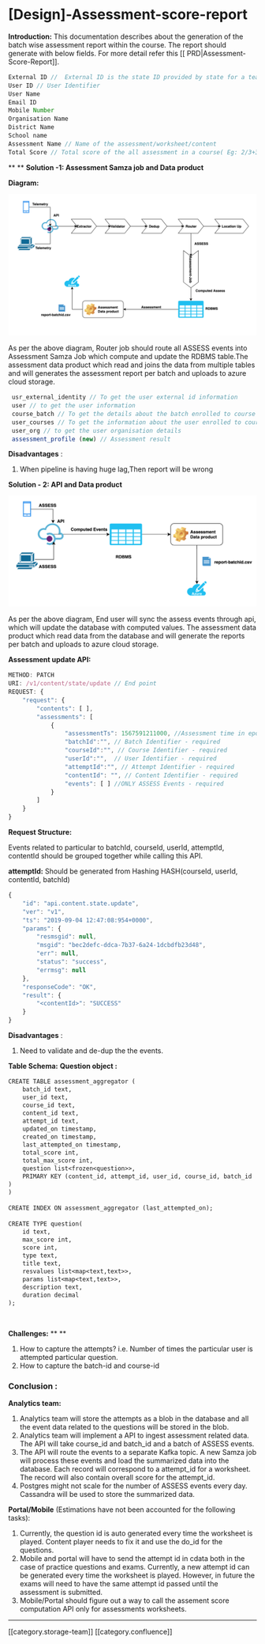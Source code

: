 # \[Design]-Assessment-score-report

**Introduction:** This documentation describes about the generation of the batch wise assessment report within the course. The report should generate with below fields. For more detail refer this \[\[ PRD|Assessment-Score-Report]].

```js
External ID //  External ID is the state ID provided by state for a teacher
User ID // User Identifier
User Name 
Email ID
Mobile Number
Organisation Name
District Name
School name 
Assessment Name // Name of the assessment/worksheet/content 
Total Score // Total score of the all assessment in a course( Eg: 2/3+3/4+2/3=7/10 )
```

\*\* \*\* **Solution -1: Assessment Samza job and Data product**

**Diagram:**

![](<../../../../Design/FullExport/images/storage/Screenshot 2019-08-26 at 6.01.37 PM.png>)

As per the above diagram, Router job should route all ASSESS events into Assessment Samza Job which compute and update the RDBMS table.The assessment data product which read and joins the data from multiple tables and will generates the assessment report per batch and uploads to azure cloud storage.

```js
 usr_external_identity // To get the user external id information
 user // to get the user information
 course_batch // To get the details about the batch enrolled to course
 user_courses // To get the information about the user enrolled to courses
 user_org // to get the user organisation details
 assessment_profile (new) // Assessment result
```

**Disadvantages** :

1. When pipeline is having huge lag,Then report will be wrong  &#x20;

**Solution - 2: API and Data product**

![](<../../../../Design/FullExport/images/storage/Screenshot 2019-08-27 at 11.31.56 AM.png>)

As per the above diagram, End user will sync the assess events through api, which will update the database with computed values. The assessment data product which read data from the database and will generate the reports per batch and uploads to azure cloud storage.

**Assessment update API:**

```js
METHOD: PATCH 
URI: /v1/content/state/update // End point
REQUEST: {
    "request": {
        "contents": [ ],
        "assessments": [
            {
 				"assessmentTs": 1567591211000, //Assessment time in epoch
                "batchId":"", // Batch Identifier - required
				"courseId":"", // Course Identifier - required
	  			"userId":"",  // User Identifier - required
	  			"attemptId":"", // Attempt Identifier - required
	  			"contentId": "", // Content Identifier - required
                "events": [ ] //ONLY ASSESS Events - required
            }
        ]
    }
}
```

**Request Structure:**

Events related to particular to batchId, courseId, userId, attemptId, contentId should be grouped together while calling this API.

**attemptId:** Should be generated from Hashing HASH(courseId, userId, contentId, batchId)

```js
{
    "id": "api.content.state.update",
    "ver": "v1",
    "ts": "2019-09-04 12:47:08:954+0000",
    "params": {
        "resmsgid": null,
        "msgid": "bec2defc-ddca-7b37-6a24-1dcbdfb23d48",
        "err": null,
        "status": "success",
        "errmsg": null
    },
    "responseCode": "OK",
    "result": {
        "<contentId>": "SUCCESS"
    }
}
```

**Disadvantages** :

1. Need to validate and de-dup the the events.

**Table Schema:** **Question object :**

```
CREATE TABLE assessment_aggregator (
    batch_id text,
    user_id text,
    course_id text,
    content_id text,
    attempt_id text,
    updated_on timestamp,
    created_on timestamp,
    last_attempted_on timestamp,
    total_score int,
    total_max_score int,
    question list<frozen<question>>,
    PRIMARY KEY (content_id, attempt_id, user_id, course_id, batch_id )
)

CREATE INDEX ON assessment_aggregator (last_attempted_on);

CREATE TYPE question(
    id text,
    max_score int,
    score int,
    type text,
    title text,
    resvalues list<map<text,text>>,
    params list<map<text,text>>,
    description text,
    duration decimal
);



```

**Challenges:** \*\* \*\*

1. How to capture the attempts? i.e. Number of times the particular user is attempted particular question.&#x20;
2. How to capture the batch-id and course-id

### **Conclusion** :

**Analytics team:**

1. Analytics team will store the attempts as a blob in the database and all the event data related to the questions will be stored in the blob.
2. Analytics team will implement a API to ingest assessment related data. The API will take course\_id and batch\_id and a batch of ASSESS events.
3. The API will route the events to a separate Kafka topic. A new Samza job will process these events and load the summarized data into the database. Each record will correspond to a attempt\_id for a worksheet. The record will also contain overall score for the attempt\_id.
4. Postgres might not scale for the number of ASSESS events every day. Cassandra will be used to store the summarized data.

**Portal/Mobile** (Estimations have not been accounted for the following tasks):

1. Currently, the question id is auto generated every time the worksheet is played. Content player needs to fix it and use the do\_id for the questions.
2. Mobile and portal will have to send the attempt id in cdata both in the case of practice questions and exams. Currently, a new attempt id can be generated every time the worksheet is played. However, in future the exams will need to have the same attempt id passed until the assessment is submitted.
3. Mobile/Portal should figure out a way to call the assement score computation API only for assessments worksheets.

***

\[\[category.storage-team]] \[\[category.confluence]]

